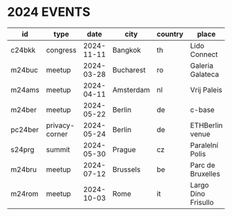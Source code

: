 # 2024 EVENTS

| id | type | date | city | country | place | coincidence | links | github |
| --- | --- | --- | --- | --- | --- | --- | --- | --- |
| c24bkk | congress | 2024-11-11 | Bangkok | th | Lido Connect | DevCOn | https://congress.web3privacy.info | https://github.com/web3privacy/c24bkk |
| m24buc | meetup | 2024-03-28 | Bucharest | ro | Galeria Galateca | ETHBucharest | https://lu.ma/w3pn-meetup-bucharest1 | n/a |
| m24ams | meetup | 2024-04-11 | Amsterdam | nl | Vrij Paleis | ETHDam | https://lu.ma/w3pn-meetup-ams1 | n/a |
| m24ber | meetup | 2024-05-22 | Berlin | de | c-base | ETHBerlin | https://lu.ma/w3pn-meetup-berlin1 | n/a |
| pc24ber | privacy-corner | 2024-05-24 | Berlin | de | ETHBerlin venue | ETHBerlin | https://c24ber.web3privacy.info/ | n/a |
| s24prg | summit | 2024-05-30 | Prague | cz | Paralelní Polis | ETHPrague | https://lu.ma/w3pn-summit-prague2 | https://github.com/web3privacy/s24prg |
| m24bru | meetup | 2024-07-12 | Brussels | be | Parc de Bruxelles | EthCC | https://lu.ma/w3pn-meetup-bru1 | n/a |
| m24rom | meetup | 2024-10-03 | Rome | it | Largo Dino Frisullo | ETHRome | https://lu.ma/w3pn-meetup-rome1 | n/a |
